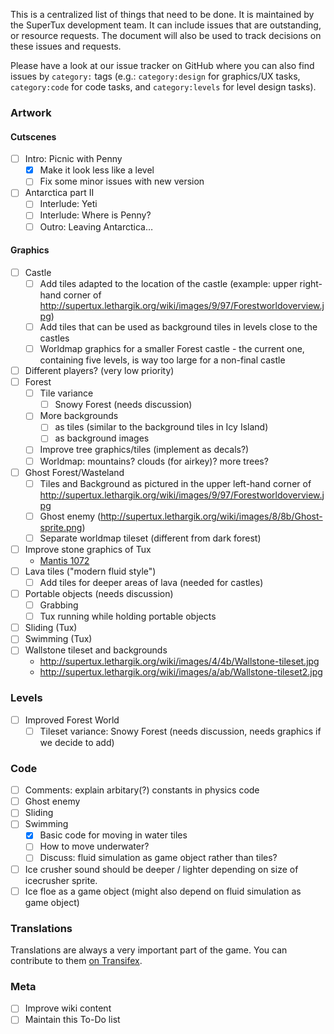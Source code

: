 This is a centralized list of things that need to be done. It is maintained by
the SuperTux development team. It can include issues that are outstanding, or
resource requests. The document will also be used to track decisions on these
issues and requests.

Please have a look at our issue tracker on GitHub where you can also find
issues by `category:` tags (e.g.: `category:design` for graphics/UX tasks,
`category:code` for code tasks, and `category:levels` for level design tasks).

### Artwork

#### Cutscenes

- [ ] Intro: Picnic with Penny
  - [x] Make it look less like a level
  - [ ] Fix some minor issues with new version
- [ ] Antarctica part II
  - [ ] Interlude: Yeti
  - [ ] Interlude: Where is Penny?
  - [ ] Outro: Leaving Antarctica…

#### Graphics

- [ ] Castle
  - [ ] Add tiles adapted to the location of the castle (example: upper
        right-hand corner of
        <http://supertux.lethargik.org/wiki/images/9/97/Forestworldoverview.jpg>)
  - [ ] Add tiles that can be used as background tiles in levels close to the
        castles
  - [ ] Worldmap graphics for a smaller Forest castle - the current one,
        containing five levels, is way too large for a non-final castle
- [ ] Different players? (very low priority)
- [ ] Forest
  - [ ] Tile variance
    - [ ] Snowy Forest (needs discussion)
  - [ ] More backgrounds
    - [ ] as tiles (similar to the background tiles in Icy Island)
    - [ ] as background images
  - [ ] Improve tree graphics/tiles (implement as decals?)
  - [ ] Worldmap: mountains? clouds (for airkey)? more trees?
- [ ] Ghost Forest/Wasteland
  - [ ] Tiles and Background as pictured in the upper left-hand corner of
        <http://supertux.lethargik.org/wiki/images/9/97/Forestworldoverview.jpg>
  - [ ] Ghost enemy (<http://supertux.lethargik.org/wiki/images/8/8b/Ghost-sprite.png>)
  - [ ] Separate worldmap tileset (different from dark forest)
- [ ] Improve stone graphics of Tux
  - [Mantis 1072](http://supertux.lethargik.org/bugs/view.php?id=1072)
- [ ] Lava tiles ("modern fluid style")
  - [ ] Add tiles for deeper areas of lava (needed for castles)
- [ ] Portable objects (needs discussion)
  - [ ] Grabbing
  - [ ] Tux running while holding portable objects
- [ ] Sliding (Tux)
- [ ] Swimming (Tux)
- [ ] Wallstone tileset and backgrounds
  - <http://supertux.lethargik.org/wiki/images/4/4b/Wallstone-tileset.jpg>
  - <http://supertux.lethargik.org/wiki/images/a/ab/Wallstone-tileset2.jpg>

### Levels

- [ ] Improved Forest World
  - [ ] Tileset variance: Snowy Forest (needs discussion, needs graphics if we
        decide to add)

### Code

- [ ] Comments: explain arbitary(?) constants in physics code
- [ ] Ghost enemy
- [ ] Sliding
- [ ] Swimming
  - [x] Basic code for moving in water tiles
  - [ ] How to move underwater?
  - [ ] Discuss: fluid simulation as game object rather than tiles?
- [ ] Ice crusher sound should be deeper / lighter depending on size of icecrusher sprite.
- [ ] Ice floe as a game object (might also depend on fluid simulation as game
      object)

### Translations

Translations are always a very important part of the game. You can contribute
to them [on Transifex](https://www.transifex.com/arctic-games/supertux/).

### Meta

- [ ] Improve wiki content
- [ ] Maintain this To-Do list
